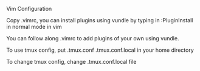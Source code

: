 Vim Configuration

Copy .vimrc, you can install plugins using vundle by typing in :PluginInstall in normal mode in vim

You can follow along .vimrc to add plugins of your own using vundle.

To use tmux config, put .tmux.conf .tmux.conf.local in your home directory

To change tmux config, change .tmux.conf.local file
